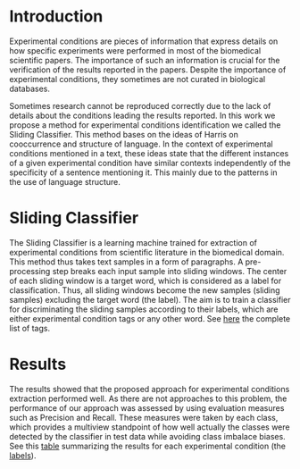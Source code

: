# Introduction
Experimental conditions are pieces of information that express details on how specific experiments were performed in most of the biomedical scientific papers. The importance of such an information is crucial for the verification of the results reported in the papers. Despite the importance of experimental conditions, they sometimes are not curated in biological databases. 

Sometimes research cannot be reproduced correctly due to the lack of details about the conditions leading the results reported. 
In this work we propose a method for experimental conditions identification we called the Sliding Classifier. 
This method bases on the ideas of Harris on cooccurrence and structure of language. In the context of experimental conditions 
mentioned in a text, these ideas state that the different instances of a given experimental condition have similar contexts 
independently of the specificity of a sentence mentioning it. This mainly due to the patterns in the use of language structure.

# Sliding Classifier
The Sliding Classifier is a learning machine trained for extraction of experimental conditions from scientific literature in 
the biomedical domain. This method thus takes text samples in a form of paragraphs. A pre-processing step breaks each input 
sample into sliding windows. The center of each sliding window is a target word, which is considered as a label for classification.
Thus, all sliding windows become the new samples (sliding samples) excluding the target word (the label). The aim is to train a 
classifier for discriminating the sliding samples according to their labels, which are either experimental condition tags or any 
other word. See [here](https://github.com/iarroyof/expconditions/blob/master/esquema-gcs.xsd) the complete list of tags.

# Results
The results showed that the proposed approach for experimental conditions extraction performed well. As there are not approaches 
to this problem, the performance of our approach was assessed by using evaluation measures such as Precision and Recall. These 
measures were taken by each class, which provides a multiview standpoint of how well actually the classes were detected by the 
classifier in test data while avoiding class imbalace biases. See this [table](https://github.com/iarroyof/expconditions/blob/master/results.csv) summarizing the results for each experimental 
condition (the [labels](https://github.com/iarroyof/expconditions/blob/master/esquema-gcs.xsd)).

